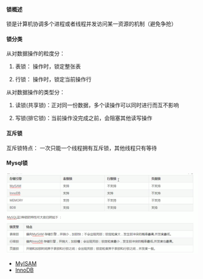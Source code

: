 #### 锁概述

锁是计算机协调多个进程或者线程并发访问某一资源的机制（避免争抢）

#### 锁分类

从对数据操作的粒度分：

1. 表锁： 操作时，锁定整张表

2. 行锁： 操作时，锁定当前操作行

从对数据操作的类型分：

1. 读锁(共享锁)：正对同一份数据，多个读操作可以同时进行而互不影响

2. 写锁(排它锁)：当前操作没完成之前，会阻塞其他读写操作

#### 互斥锁
互斥锁特点：
一次只能一个线程拥有互斥锁，其他线程只有等待

#### Mysql锁


![avatar](images/1.png)


* [MyISAM](MyISAM.md) 
* [InnoDB](InnoDB.md) 







